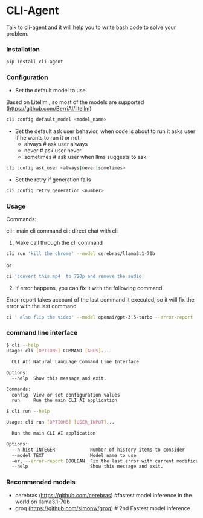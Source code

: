 # CLI-Agent
Talk to cli-agent and it will help you to write bash code to solve your problem.
### Installation
```bash
pip install cli-agent
```

### Configuration
- Set the default model to use. 

Based on Litellm , so most of the models are supported (https://github.com/BerriAI/litellm)
```bash
cli config default_model <model_name>
```

- Set the default ask user behavior, when code is about to run it asks user if he wants to run it or not
  - always      # ask user always
  - never       # ask user never
  - sometimes   # ask user when llms suggests to ask
```bash
cli config ask_user <always|never|sometimes>
```

- Set the retry if generation fails
```bash
cli config retry_generation <number>
```
### Usage
Commands:

cli : main cli command
ci : direct chat with cli


1. Make call through the cli command
```bash
cli run 'kill the chrome' --model cerebras/llama3.1-70b
```
or 
```bash
ci 'convert this.mp4  to 720p and remove the audio' 
```

2. If error happens, you can fix it with the following command.

Error-report takes account of the last command it executed, so it will fix the error with the last command
```bash
ci ' also flip the video' --model openai/gpt-3.5-turbo --error-report
```

### command line interface
```bash
$ cli --help
Usage: cli [OPTIONS] COMMAND [ARGS]...

  CLI AI: Natural Language Command Line Interface

Options:
  --help  Show this message and exit.

Commands:
  config  View or set configuration values
  run     Run the main CLI AI application

$ cli run --help

Usage: cli run [OPTIONS] [USER_INPUT]...

  Run the main CLI AI application

Options:
  --n-hist INTEGER             Number of history items to consider
  --model TEXT                 Model name to use
  -er, --error-report BOOLEAN  Fix the last error with current modifications
  --help                       Show this message and exit.

```

### Recommended models
- cerebras (https://github.com/cerebras) #fastest model inference in the world on llama3.1-70b
- groq (https://github.com/simonw/groq) # 2nd Fastest model inference